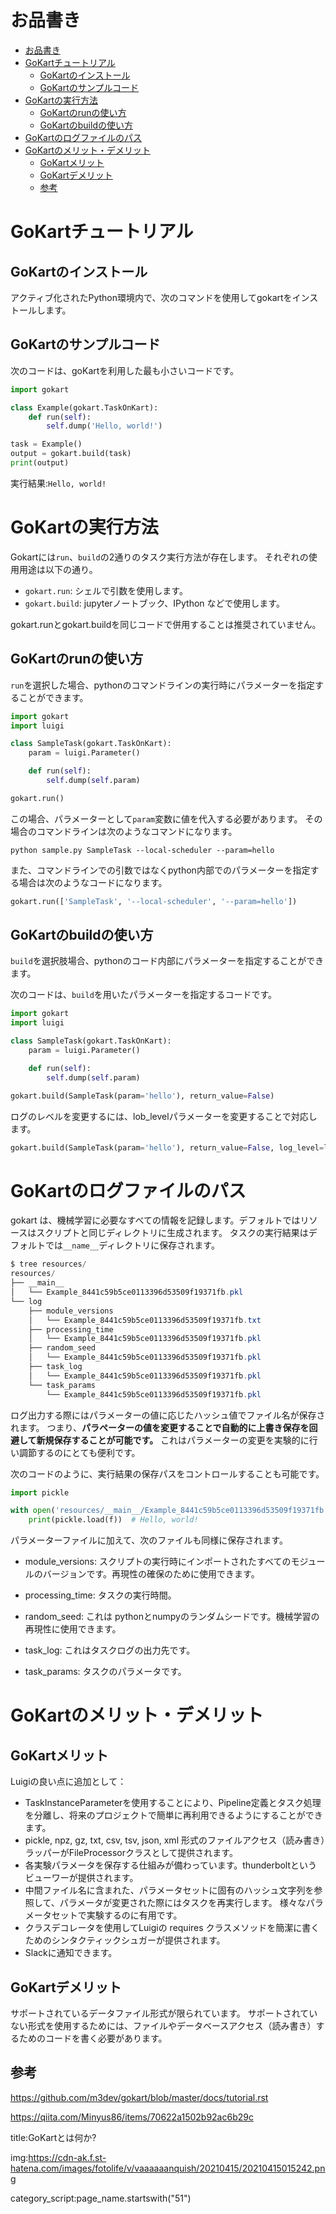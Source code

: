 


# お品書き

- [お品書き](#お品書き)
- [GoKartチュートリアル](#gokartチュートリアル)
  - [GoKartのインストール](#gokartのインストール)
  - [GoKartのサンプルコード](#gokartのサンプルコード)
- [GoKartの実行方法](#gokartの実行方法)
  - [GoKartのrunの使い方](#gokartのrunの使い方)
  - [GoKartのbuildの使い方](#gokartのbuildの使い方)
- [GoKartのログファイルのパス](#gokartのログファイルのパス)
- [GoKartのメリット・デメリット](#gokartのメリットデメリット)
  - [GoKartメリット](#gokartメリット)
  - [GoKartデメリット](#gokartデメリット)
  - [参考](#参考)


# GoKartチュートリアル

## GoKartのインストール

アクティブ化されたPython環境内で、次のコマンドを使用してgokartをインストールします。



## GoKartのサンプルコード

次のコードは、goKartを利用した最も小さいコードです。

```py
import gokart

class Example(gokart.TaskOnKart):
    def run(self):
        self.dump('Hello, world!')

task = Example()
output = gokart.build(task)
print(output)
```

実行結果:`Hello, world!`


# GoKartの実行方法

Gokartには`run`、`build`の2通りのタスク実行方法が存在します。
それぞれの使用用途は以下の通り。

- `gokart.run`: シェルで引数を使用します。
- `gokart.build`: jupyterノートブック、IPython などで使用します。

gokart.runとgokart.buildを同じコードで併用することは推奨されていません。

## GoKartのrunの使い方

`run`を選択した場合、pythonのコマンドラインの実行時にパラメーターを指定することができます。

```py
import gokart
import luigi

class SampleTask(gokart.TaskOnKart):
    param = luigi.Parameter()

    def run(self):
        self.dump(self.param)

gokart.run()
```

この場合、パラメーターとして`param`変数に値を代入する必要があります。
その場合のコマンドラインは次のようなコマンドになります。

`python sample.py SampleTask --local-scheduler --param=hello`

また、コマンドラインでの引数ではなくpython内部でのパラメーターを指定する場合は次のようなコードになります。

```py
gokart.run(['SampleTask', '--local-scheduler', '--param=hello'])
```

## GoKartのbuildの使い方

`build`を選択肢場合、pythonのコード内部にパラメーターを指定することができます。

次のコードは、`build`を用いたパラメーターを指定するコードです。

```py
import gokart
import luigi

class SampleTask(gokart.TaskOnKart):
    param = luigi.Parameter()

    def run(self):
        self.dump(self.param)

gokart.build(SampleTask(param='hello'), return_value=False)
```

ログのレベルを変更するには、lob_levelパラメーターを変更することで対応します。

```py
gokart.build(SampleTask(param='hello'), return_value=False, log_level=logginge.DEBUG)
```




# GoKartのログファイルのパス

gokart は、機械学習に必要なすべての情報を記録します。デフォルトではリソースはスクリプトと同じディレクトリに生成されます。
タスクの実行結果はデフォルトでは`__name__`ディレクトリに保存されます。


```ps1
$ tree resources/
resources/
├── __main__
│   └── Example_8441c59b5ce0113396d53509f19371fb.pkl
└── log
    ├── module_versions
    │   └── Example_8441c59b5ce0113396d53509f19371fb.txt
    ├── processing_time
    │   └── Example_8441c59b5ce0113396d53509f19371fb.pkl
    ├── random_seed
    │   └── Example_8441c59b5ce0113396d53509f19371fb.pkl
    ├── task_log
    │   └── Example_8441c59b5ce0113396d53509f19371fb.pkl
    └── task_params
        └── Example_8441c59b5ce0113396d53509f19371fb.pkl
```

ログ出力する際にはパラメーターの値に応じたハッシュ値でファイル名が保存されます。
つまり、**パラペーターの値を変更することで自動的に上書き保存を回避して新規保存することが可能です。**
これはパラメーターの変更を実験的に行い調節するのにとても便利です。



次のコードのように、実行結果の保存パスをコントロールすることも可能です。


```py
import pickle

with open('resources/__main__/Example_8441c59b5ce0113396d53509f19371fb.pkl', 'rb') as f:
    print(pickle.load(f))  # Hello, world!
```

パラメーターファイルに加えて、次のファイルも同様に保存されます。


- module_versions: スクリプトの実行時にインポートされたすべてのモジュールのバージョンです。再現性の確保のために使用できます。

- processing_time: タスクの実行時間。

- random_seed: これは pythonとnumpyのランダムシードです。機械学習の再現性に使用できます。
  
- task_log: これはタスクログの出力先です。

- task_params: タスクのパラメータです。







# GoKartのメリット・デメリット

## GoKartメリット

Luigiの良い点に追加として：
- TaskInstanceParameterを使用することにより、Pipeline定義とタスク処理を分離し、将来のプロジェクトで簡単に再利用できるようにすることができます。
- pickle, npz, gz, txt, csv, tsv, json, xml 形式のファイルアクセス（読み書き）ラッパーがFileProcessorクラスとして提供されます。
- 各実験パラメータを保存する仕組みが備わっています。thunderboltというビューワーが提供されます。
- 中間ファイル名に含まれた、パラメータセットに固有のハッシュ文字列を参照して、パラメータが変更された際にはタスクを再実行します。
様々なパラメータセットで実験するのに有用です。
- クラスデコレータを使用してLuigiの requires クラスメソッドを簡潔に書くためのシンタクティックシュガーが提供されます。
- Slackに通知できます。


## GoKartデメリット

サポートされているデータファイル形式が限られています。 サポートされていない形式を使用するためには、ファイルやデータベースアクセス（読み書き）するためのコードを書く必要があります。


## 参考

https://github.com/m3dev/gokart/blob/master/docs/tutorial.rst

https://qiita.com/Minyus86/items/70622a1502b92ac6b29c



title:GoKartとは何か?

img:https://cdn-ak.f.st-hatena.com/images/fotolife/v/vaaaaaanquish/20210415/20210415015242.png

category_script:page_name.startswith("51")
